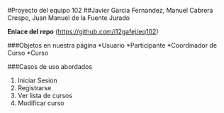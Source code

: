 #Proyecto del equipo 102
##Javier Garcia Fernandez, Manuel Cabrera Crespo, Juan Manuel de la Fuente Jurado

**Enlace del repo**
(https://github.com/i12gafej/eq102)

###Objetos en nuestra página
*Usuario
  *Participante
  *Coordinador de Curso
 *Curso
 
 ###Casos de uso abordados
 1. Iniciar Sesion
 2. Registrarse
 3. Ver lista de cursos
 4. Modificar curso


